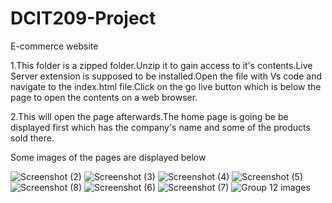 # DCIT209-Project
E-commerce website

1.This folder is a zipped folder.Unzip it to gain access to it's contents.Live Server extension is supposed to be installed.Open the file with Vs code and navigate to the index.html file.Click on the go live button which is below the page to open the contents on a web browser.

2.This will open the page afterwards.The home page is going be be displayed first which has the company's name and some of the products sold there.

Some images of the pages are displayed below

![Screenshot (2)](https://github.com/user-attachments/assets/4d6a8ecb-472a-4d0b-9dda-0e48a38ba3ec)
![Screenshot (3)](https://github.com/user-attachments/assets/e0cade87-2321-44e2-a8ad-f48e9e51fac6)
![Screenshot (4)](https://github.com/user-attachments/assets/d43f502b-5ea1-475e-995f-ecd0343761ac)
![Screenshot (5)](https://github.com/user-attachments/assets/7ca1c3d8-83ce-4ae4-b669-62e5f3064766)
![Screenshot (8)](https://github.com/user-attachments/assets/717393cb-c987-46ed-bf61-68422e58dbf8)
![Screenshot (6)](https://github.com/user-attachments/assets/2f9f8238-6feb-46a2-a813-754d93807eef)
![Screenshot (7)](https://github.com/user-attachments/assets/9aa29022-52e1-460d-a079-31e19b12ca8c)
![Group 12 images](https://github.com/user-attachments/assets/d1ef4916-d054-43ca-b6d1-fac2cc642c35)


